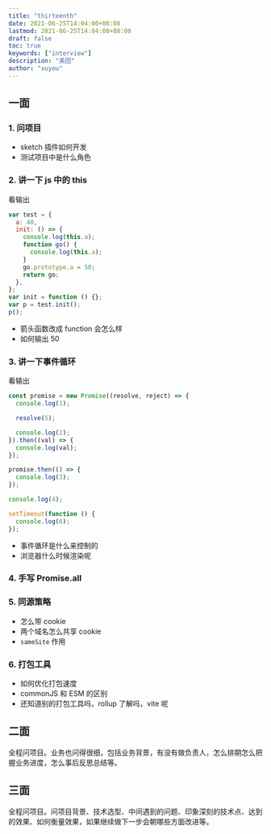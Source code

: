 ```yaml
---
title: "thirteenth"
date: 2021-06-25T14:04:00+08:00
lastmod: 2021-06-25T14:04:00+08:00
draft: false
toc: true
keywords: ["interview"]
description: "美团"
author: "xuyou"
---
```


## 一面

### 1. 问项目

- sketch 插件如何开发
- 测试项目中是什么角色

### 2. 讲一下 js 中的 this

看输出

```js
var test = {
  a: 40,
  init: () => {
    console.log(this.a);
    function go() {
      console.log(this.a);
    }
    go.prototype.a = 50;
    return go;
  },
};
var init = function () {};
var p = test.init();
p();
```

- 箭头函数改成 function 会怎么样
- 如何输出 50

### 3. 讲一下事件循环

看输出

```js
const promise = new Promise((resolve, reject) => {
  console.log(1);

  resolve(5);

  console.log(2);
}).then((val) => {
  console.log(val);
});

promise.then(() => {
  console.log(3);
});

console.log(4);

setTimeout(function () {
  console.log(6);
});
```

- 事件循环是什么来控制的
- 浏览器什么时候渲染呢

### 4. 手写 Promise.all

### 5. 同源策略

- 怎么带 cookie
- 两个域名怎么共享 cookie
- `sameSite` 作用

### 6. 打包工具

- 如何优化打包速度
- commonJS 和 ESM 的区别
- 还知道别的打包工具吗，rollup 了解吗，vite 呢

## 二面

全程问项目。业务也问得很细，包括业务背景，有没有做负责人，怎么排期怎么把握业务进度，怎么事后反思总结等。

## 三面

全程问项目。问项目背景、技术选型、中间遇到的问题、印象深刻的技术点、达到的效果、如何衡量效果，如果继续做下一步会朝哪些方面改进等。
